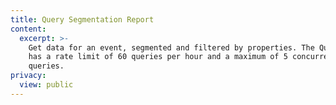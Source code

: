 ```yaml
---
title: Query Segmentation Report
content:
  excerpt: >-
    Get data for an event, segmented and filtered by properties. The Query API
    has a rate limit of 60 queries per hour and a maximum of 5 concurrent
    queries.
privacy:
  view: public
---
```


